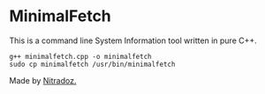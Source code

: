 # MinimalFetch
This is a command line System Information tool written in pure C++. 


```Installation :
g++ minimalfetch.cpp -o minimalfetch
sudo cp minimalfetch /usr/bin/minimalfetch
```

Made by <a href="https://github.com/Nitradozzzz">Nitradoz.</a>
